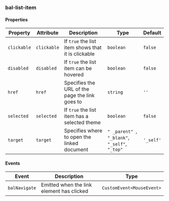 ### bal-list-item
 
#### Properties

| Property    | Attribute   | Description                                        | Type                                                | Default   |
| ----------- | ----------- | -------------------------------------------------- | --------------------------------------------------- | --------- |
| `clickable` | `clickable` | If `true` the list item shows that it is clickable | `boolean`                                           | `false`   |
| `disabled`  | `disabled`  | If `true` the list item can be hovered             | `boolean`                                           | `false`   |
| `href`      | `href`      | Specifies the URL of the page the link goes to     | `string`                                            | `''`      |
| `selected`  | `selected`  | If `true` the list item has a selected theme       | `boolean`                                           | `false`   |
| `target`    | `target`    | Specifies where to open the linked document        | `" _parent" `, ` "_blank" `, ` "_self" `, ` "_top"` | `'_self'` |


#### Events

| Event         | Description                               | Type                      |
| ------------- | ----------------------------------------- | ------------------------- |
| `balNavigate` | Emitted when the link element has clicked | `CustomEvent<MouseEvent>` |


 